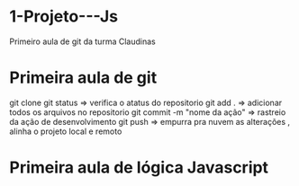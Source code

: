 # 1-Projeto---Js
Primeiro aula de git da turma Claudinas

# Primeira aula de git
 git clone <caminho do repositorio> 
 git status => verifica o atatus do repositorio
 git add . => adicionar todos os arquivos no repositorio
 git commit -m "nome da ação" => rastreio da ação de desenvolvimento
 git push => empurra pra nuvem as alterações , alinha o projeto local e remoto  

# Primeira aula de lógica Javascript
